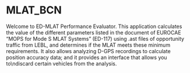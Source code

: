 # MLAT_BCN
Welcome to ED-MLAT Performance Evaluator. This application calculates the value of the different parameters listed in the document of EUROCAE “MOPS for Mode S MLAT Systems” (ED-117) using .ast files of opportunity traffic from LEBL, and determines if the MLAT meets these minimum requirements. It also allows analyzing D-GPS recordings to calculate position accuracy data; and it provides an interface that allows you to\ndiscard certain vehicles from the analysis.

